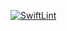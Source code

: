 [![SwiftLint](https://github.com/ICS4U-Programming-Sarah/Unit2-01-Swift-ReverseString/workflows/SwiftLint/badge.svg)](https://github.com/ICS4U-Programming-Sarah/Unit2-01-Swift-ReverseString/actions)
